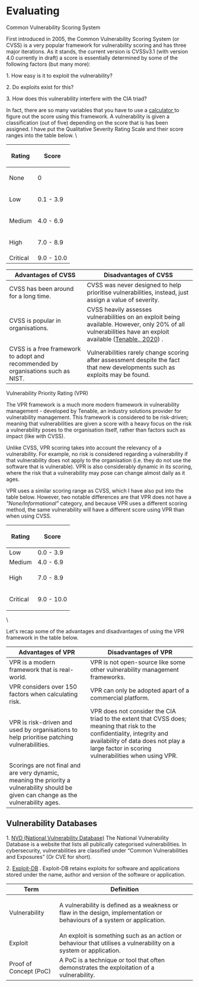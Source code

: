 # Evaluating

Common Vulnerability Scoring System

First introduced in 2005, the Common Vulnerability Scoring System (or CVSS) is a very popular framework for vulnerability scoring and has three major iterations. As it stands, the current version is CVSSv3.1 (with version 4.0 currently in draft) a score is essentially determined by some of the following factors (but many more):

&#x20; 1\. How easy is it to exploit the vulnerability?

&#x20; 2\. Do exploits exist for this?

&#x20; 3\. How does this vulnerability interfere with the CIA triad?

In fact, there are so many variables that you have to use a [calculator ](https://nvd.nist.gov/vuln-metrics/cvss/v3-calculator)to figure out the score using this framework. A vulnerability is given a classification (out of five) depending on the score that is has been assigned. I have put the Qualitative Severity Rating Scale and their score ranges into the table below. \


| <p>Rating<br></p> | <p>Score<br></p>     |
| ----------------- | -------------------- |
| None              | <p>0<br></p>         |
| Low               | <p>0.1 - 3.9<br></p> |
| Medium            | <p>4.0 - 6.9<br></p> |
| High              | <p>7.0 - 8.9<br></p> |
| Critical          | 9.0 - 10.0           |



| Advantages of CVSS                                                               | Disadvantages of CVSS                                                                                                                                                                          |
| -------------------------------------------------------------------------------- | ---------------------------------------------------------------------------------------------------------------------------------------------------------------------------------------------- |
| CVSS has been around for a long time.                                            | CVSS was never designed to help prioritise vulnerabilities, instead, just assign a value of severity.                                                                                          |
| CVSS is popular in organisations.                                                | CVSS heavily assesses vulnerabilities on an exploit being available. However, only 20% of all vulnerabilities have an exploit available ([Tenable., 2020](https://www.tenable.com/research)) . |
| CVSS is a free framework to adopt and recommended by organisations such as NIST. | Vulnerabilities rarely change scoring after assessment despite the fact that new developments such as exploits may be found.                                                                   |





Vulnerability Priority Rating (VPR)

The VPR framework is a much more modern framework in vulnerability management - developed by Tenable, an industry solutions provider for vulnerability management. This framework is considered to be risk-driven; meaning that vulnerabilities are given a score with a heavy focus on the risk a vulnerability poses to the organisation itself, rather than factors such as impact (like with CVSS).

Unlike CVSS, VPR scoring takes into account the relevancy of a vulnerability. For example, no risk is considered regarding a vulnerability if that vulnerability does not apply to the organisation (i.e. they do not use the software that is vulnerable). VPR is also considerably dynamic in its scoring, where the risk that a vulnerability may pose can change almost daily as it ages.

VPR uses a similar scoring range as CVSS, which I have also put into the table below. However, two notable differences are that VPR does not have a _"None/Informational"_ category, and because VPR uses a different scoring method, the same vulnerability will have a different score using VPR than when using CVSS.

| <p>Rating<br></p> | <p>Score<br></p>      |
| ----------------- | --------------------- |
| Low               | 0.0 - 3.9             |
| Medium            | 4.0 - 6.9             |
| High              | <p>7.0 - 8.9<br></p>  |
| Critical          | <p>9.0 - 10.0<br></p> |

\


Let's recap some of the advantages and disadvantages of using the VPR framework in the table below.

| Advantages of VPR                                                                                                                       | Disadvantages of VPR                                                                                                                                                                                                   |
| --------------------------------------------------------------------------------------------------------------------------------------- | ---------------------------------------------------------------------------------------------------------------------------------------------------------------------------------------------------------------------- |
| VPR is a modern framework that is real-world.                                                                                           | VPR is not open-source like some other vulnerability management frameworks.                                                                                                                                            |
| VPR considers over 150 factors when calculating risk.                                                                                   | VPR can only be adopted apart of a commercial platform.                                                                                                                                                                |
| VPR is risk-driven and used by organisations to help prioritise patching vulnerabilities.                                               | VPR does not consider the CIA triad to the extent that CVSS does; meaning that risk to the confidentiality, integrity and availability of data does not play a large factor in scoring vulnerabilities when using VPR. |
| Scorings are not final and are very dynamic, meaning the priority a vulnerability should be given can change as the vulnerability ages. |                                                                                                                                                                                                                        |



## Vulnerability Databases



1\. [NVD (National Vulnerability Database)](https://nvd.nist.gov/vuln) The National Vulnerability Database is a website that lists all publically categorised vulnerabilities. In cybersecurity, vulnerabilities are classified under “Common Vulnerabilities and Exposures” (Or CVE for short).

2\. [Exploit-DB](http://exploit-db.com) . Exploit-DB retains exploits for software and applications stored under the name, author and version of the software or application.





| Term                   | Definition                                                                                                                          |
| ---------------------- | ----------------------------------------------------------------------------------------------------------------------------------- |
| Vulnerability          | <p>A vulnerability is defined as a weakness or flaw in the design, implementation or behaviours of a system or application.<br></p> |
| Exploit                | An exploit is something such as an action or behaviour that utilises a vulnerability on a system or application.                    |
| Proof of Concept (PoC) | A PoC is a technique or tool that often demonstrates the exploitation of a vulnerability.                                           |





